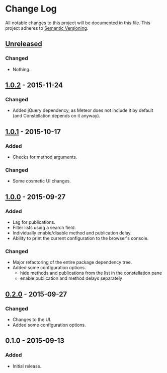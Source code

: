 # Change Log
All notable changes to this project will be documented in this file.
This project adheres to [Semantic Versioning](http://semver.org/).

## [Unreleased][unreleased]
### Changed
- Nothing.


## [1.0.2][v1.0.2] - 2015-11-24
### Changed
- Added jQuery dependency, as Meteor does not include it by default (and Constellation depends on it anyway).

## [1.0.1][v1.0.1] - 2015-10-17
### Added
- Checks for method arguments.

### Changed
- Some cosmetic UI changes.

## [1.0.0][v1.0.0] - 2015-09-27
### Added
- Lag for publications.
- Filter lists using a search field.
- Individually enable/disable method and publication delay.
- Ability to print the current configuration to the browser's console.

### Changed
- Major refactoring of the entire package dependency tree.
- Added some configuration options.
  - hide methods and publications from the list in the constellation pane
  - enable publication and method delays separately

## [0.2.0][v0.2.0] - 2015-09-27
### Changed
- Changes to the UI.
- Added some configuration options.

## 0.1.0 - 2015-09-13
### Added
- Initial release.

[v1.0.2]: https://github.com/MasterAM/meteor-lag-console/compare/v1.0.1...v1.0.2
[v1.0.1]: https://github.com/MasterAM/meteor-lag-console/compare/v1.0.0...v1.0.1
[v1.0.0]: https://github.com/MasterAM/meteor-lag-console/compare/v0.2.0...v1.0.0
[v0.2.0]: https://github.com/MasterAM/meteor-lag-console/compare/v0.1.0...v0.2.0
[unreleased]: https://github.com/MasterAM/meteor-lag-console/compare/v1.0.2...HEAD
